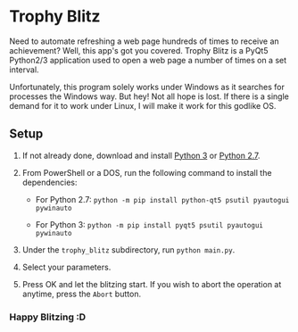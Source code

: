 # Trophy Blitz

Need to automate refreshing a web page hundreds of times to receive an achievement? Well, this app's got you covered. Trophy Blitz is a PyQt5 Python2/3 application used to open a web page a number of times on a set interval. 

Unfortunately, this program solely works under Windows as it searches for processes the Windows way. But hey! Not all hope is lost. If there is a single demand for it to work under Linux, I will make it work for this godlike OS.

## Setup

1. If not already done, download and install [Python 3][0] or [Python 2.7][1].
1. From PowerShell or a DOS, run the following command to install the dependencies:

    - For Python 2.7: `python -m pip install python-qt5 psutil pyautogui pywinauto`
    
    - For Python 3: `python -m pip install pyqt5 psutil pyautogui pywinauto`
    
1. Under the `trophy_blitz` subdirectory, run `python main.py`.
1. Select your parameters.
1. Press OK and let the blitzing start. If you wish to abort the operation at anytime, press the `Abort` button.


### Happy Blitzing :D

[0]: https://www.python.org/ftp/python/3.6.5/python-3.6.5-amd64.exe
[1]: https://www.python.org/ftp/python/2.7.15/python-2.7.15.amd64.msi
